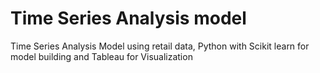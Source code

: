 # Time Series Analysis model
Time Series Analysis Model using retail data, Python with Scikit learn for model building and Tableau for Visualization
